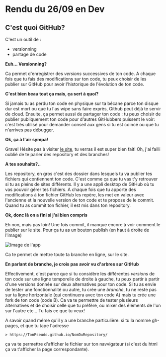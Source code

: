 # Rendu du 26/09 en Dev

## C'est quoi GitHub?

C'est un outil de :
- versionning
- partage de code

**Euh... Versionning?**

Ca permet d'enregistrer des *versions* successives de ton code. A chaque fois que tu fais des modifications sur ton code, tu peux choisir de les publier sur GitHub pour avoir l'historique de l'évolution de ton code.

**C'est bien beau tout ça mais, ça sert à quoi?**

Si jamais tu as perdu ton code en physique sur ta bécane parce ton disque dur est mort ou que tu l'as wipe sans faire exprès, Github peut déjà te servir de cloud.
Ensuite, ça permet aussi de partager ton code : tu peux choisir de publier publiquement ton code pour d'autres GitHubbers puissent le voir: c'est très utilisé pour demander conseil aux gens si tu est coincé ou que tu n'arrives pas débugger.

**Ok, ça à l'air sympa!**

Grave! Hésite pas à visiter [le site](https://github.com/), tu verras il est super bien fait!
Oh, j'ai failli oublié de te parler des repository et des branches!

**A tes souhaits?..**

Les repository, en gros c'est des dossier dans lesquels tu va publier tes fichiers qui contiennent ton code. C'est comme ça que tu vas t'y retrouver si tu as pleins de sites différents. Il y a une appli desktop de GitHub où tu vas pouvoir gérer tes fichiers. A chaque fois que tu apporte des modifications à ton fichier GitHub les repère, les met en valeur avec l'ancienne et la nouvelle version de ton code et te propose de le commit. Quand tu as commit ton fichier, il est mis dans ton repository.

**Ok, donc là on a fini si j'ai bien compris**

Eh non, mais pas loin! Une fois commit, il manque encore à voir comment le publier sur le site. Pour ça tu as un bouton publish (en haut à droite de l'image)


![Image de l'app](https://i1.wp.com/www.returngis.net/wp-content/uploads/2015/12/GitHub-Desktop-Repository-Open-in-Explorer.png?ssl=1)


Ca te permet de mettre toute ta branche en ligne, sur le site.

**En parlant de branche, je crois pas avoir vu d'arbres sur GitHub**

Effectivement, c'est parce que si tu considère les différentes *versions* de ton code sur une ligne temporelle de droite à gauche, tu peux partir à partir d'une versions donnée sur deux alternatives pour ton code. Si tu as envie de tester une fonctionnalité ou autre, tu crée une *branche*, tu ne reste pas sur ta ligne horizontale (qui continuera avec ton code A) mais tu crée une fork de ton code (code B). Ca va te permettre de tester plusieurs alternatives et de choisir celle que tu préfère, ou mixer des éléments de l'un sur l'autre etc... Tu fais ce que tu veux!

A savoir quand même qu'il y a une branche particulière: si tu la nomme gh-pages, et que tu tape l'adresse
```
> https://TonPseudo.github.io/NomDuRepository/
```

ça va te permettre d'afficher le fichier sur ton navvigateur (si c'est du html ça va t'afficher la page correspondante).
